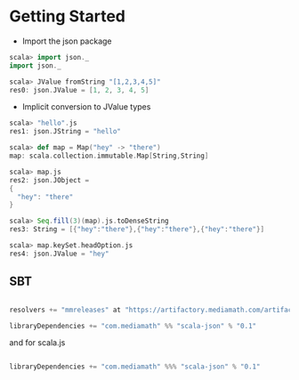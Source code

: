 Getting Started
===============

* Import the json package
```scala
scala> import json._
import json._

scala> JValue fromString "[1,2,3,4,5]"
res0: json.JValue = [1, 2, 3, 4, 5]
```
* Implicit conversion to JValue types
```scala
scala> "hello".js
res1: json.JString = "hello"

scala> def map = Map("hey" -> "there")
map: scala.collection.immutable.Map[String,String]

scala> map.js
res2: json.JObject =
{
  "hey": "there"
}

scala> Seq.fill(3)(map).js.toDenseString
res3: String = [{"hey":"there"},{"hey":"there"},{"hey":"there"}]

scala> map.keySet.headOption.js
res4: json.JValue = "hey"
```

SBT
---

```scala

resolvers += "mmreleases" at "https://artifactory.mediamath.com/artifactory/libs-release-global"

libraryDependencies += "com.mediamath" %% "scala-json" % "0.1"

```

and for scala.js

```scala

libraryDependencies += "com.mediamath" %%% "scala-json" % "0.1"

```
